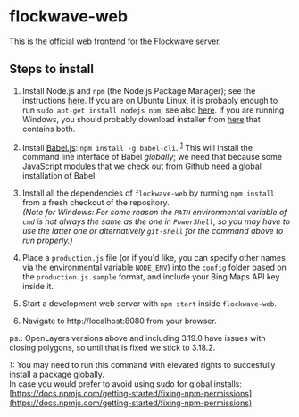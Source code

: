 flockwave-web
=============

This is the official web frontend for the Flockwave server.

Steps to install
----------------

1. Install Node.js and `npm` (the Node.js Package Manager); see the
   instructions [here](https://docs.npmjs.com/getting-started/installing-node).
   If you are on Ubuntu Linux, it is probably enough to run `sudo apt-get
   install nodejs npm`; see also
   [here](https://www.digitalocean.com/community/tutorials/how-to-install-node-js-on-an-ubuntu-14-04-server).
   If you are running Windows, you should probably download installer from
   [here](https://nodejs.org/en/download/) that contains both.

2. Install [Babel.js](http://babeljs.io/): `npm install -g babel-cli`.
   <sup>[1](#global-install-footnote)</sup>
   This will install the command line interface of Babel _globally_; we need that
   because some JavaScript modules that we check out from Github need a global
   installation of Babel.

3. Install all the dependencies of `flockwave-web` by running `npm install`
   from a fresh checkout of the repository.  
   _(Note for Windows: For some reason the `PATH` environmental variable of
   `cmd` is not always the same as the one in `PowerShell`, so you may have
   to use the latter one or alternatively `git-shell` for the command above
   to run properly.)_

4. Place a `production.js` file (or if you'd like,
   you can specify other names via the environmental variable `NODE_ENV`)
   into the `config` folder based on the `production.js.sample` format,
   and include your Bing Maps API key inside it.

5. Start a development web server with `npm start` inside `flockwave-web`.

6. Navigate to http://localhost:8080 from your browser.

ps.: OpenLayers versions above and including 3.19.0 have issues with closing polygons, so until that is fixed we stick to 3.18.2.

<a name="global-install-footnote">1</a>: You may need to run this command with elevated rights to succesfully install a package globally.  
In case you would prefer to avoid using sudo for global installs: [https://docs.npmjs.com/getting-started/fixing-npm-permissions](https://docs.npmjs.com/getting-started/fixing-npm-permissions)
